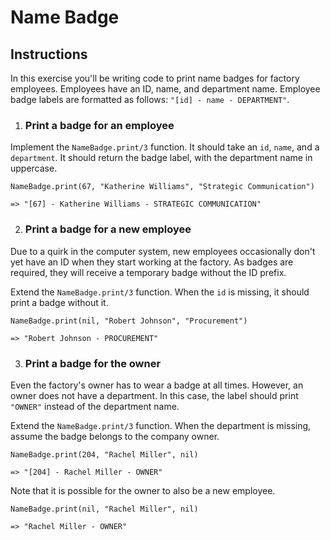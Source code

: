 # Name Badge

## Instructions

In this exercise you'll be writing code to print name badges for factory employees. Employees have an ID, name, and department name. Employee badge labels are formatted as follows: `"[id] - name - DEPARTMENT"`.

1. ### Print a badge for an employee

Implement the `NameBadge.print/3` function. It should take an `id`, `name`, and a `department`. It should return the badge label, with the department name in uppercase.

```
NameBadge.print(67, "Katherine Williams", "Strategic Communication")

=> "[67] - Katherine Williams - STRATEGIC COMMUNICATION"
```

2. ### Print a badge for a new employee

Due to a quirk in the computer system, new employees occasionally don't yet have an ID when they start working at the factory. As badges are required, they will receive a temporary badge without the ID prefix.

Extend the `NameBadge.print/3` function. When the `id` is missing, it should print a badge without it.

```
NameBadge.print(nil, "Robert Johnson", "Procurement")

=> "Robert Johnson - PROCUREMENT"
```

3. ### Print a badge for the owner

Even the factory's owner has to wear a badge at all times. However, an owner does not have a department. In this case, the label should print `"OWNER"` instead of the department name.

Extend the `NameBadge.print/3` function. When the department is missing, assume the badge belongs to the company owner.

```
NameBadge.print(204, "Rachel Miller", nil)

=> "[204] - Rachel Miller - OWNER"
```

Note that it is possible for the owner to also be a new employee.

```
NameBadge.print(nil, "Rachel Miller", nil)

=> "Rachel Miller - OWNER"
```

